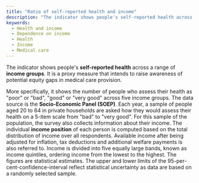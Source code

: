 ```yaml
---
title: "Ratio of self-reported health and income"
description: "The indicator shows people's self-reported health across a range of income groups."
keywords:
  - Health and income
  - Dependence on income
  - Health
  - Income
  - Medical care
---
```



<!--Prologue start-->

The indicator shows people's **self-reported health** across a range of **income groups**. It is a proxy measure that intends to raise awareness of potential equity gaps in medical care provision.

More specifically, it shows the number of people who assess their health as "poor" or "bad", "good" or "very good" across five income groups. The data source is the **Socio-Economic Panel (SOEP)**. Each year, a sample of people aged 20 to 64 in private households are asked how they would assess their health on a 5-item scale from "bad" to "very good". For this sample of the population, the survey also collects information about their income. The individual **income position** of each person is computed based on the total distribution of income over all respondents. Available income after being adjusted for inflation, tax deductions and additional welfare payments is also referred to. Income is divided into five equally large bands, known as income quintiles, ordering income from the lowest to the highest.
The figures are statistical estimates. The upper and lower limits of the 95-per-cent-confidence-interval reflect statistical uncertainty as data are based on a randomly selected sample.


<!--Prologue end-->

<!--ChartList-->

